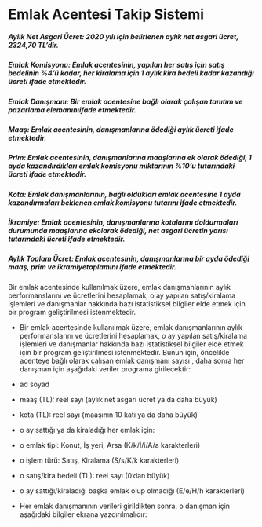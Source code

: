 # Emlak Acentesi Takip Sistemi

##### Aylık Net Asgari Ücret: 2020 yılı için belirlenen aylık net asgari ücret, 2324,70 TL’dir.
##### Emlak Komisyonu: Emlak acentesinin, yapılan her satış için satış bedelinin %4’ü kadar, her kiralama için 1 aylık kira bedeli kadar kazandığı ücreti ifade etmektedir.
##### Emlak Danışmanı: Bir emlak acentesine bağlı olarak çalışan tanıtım ve pazarlama elemanınıifade etmektedir.
##### Maaş: Emlak acentesinin, danışmanlarına ödediği aylık ücreti ifade etmektedir.
##### Prim: Emlak acentesinin, danışmanlarına maaşlarına ek olarak ödediği, 1 ayda kazandırdıkları emlak komisyonu miktarının %10’u tutarındaki ücreti ifade etmektedir.
##### Kota: Emlak danışmanlarının, bağlı oldukları emlak acentesine 1 ayda kazandırmaları beklenen emlak komisyonu tutarını ifade etmektedir.
##### İkramiye: Emlak acentesinin, danışmanlarına kotalarını doldurmaları durumunda maaşlarına ekolarak ödediği, net asgari ücretin yarısı tutarındaki ücreti ifade etmektedir.
##### Aylık Toplam Ücret: Emlak acentesinin, danışmanlarına bir ayda ödediği maaş, prim ve ikramiyetoplamını ifade etmektedir.

Bir emlak acentesinde kullanılmak üzere, emlak danışmanlarının aylık performanslarını ve ücretlerini hesaplamak, o ay yapılan satış/kiralama işlemleri ve danışmanlar hakkında bazı istatistiksel bilgiler elde etmek için bir program geliştirilmesi istenmektedir.

- Bir emlak acentesinde kullanılmak üzere, emlak danışmanlarının aylık performanslarını ve ücretlerini hesaplamak, o ay yapılan satış/kiralama işlemleri ve danışmanlar hakkında bazı istatistiksel bilgiler elde etmek için bir program geliştirilmesi istenmektedir. Bunun için, öncelikle acenteye bağlı olarak çalışan emlak danışmanı sayısı , daha sonra her danışman için aşağıdaki veriler programa girilecektir:
- ad soyad
- maaş (TL): reel sayı (aylık net asgari ücret ya da daha büyük)
- kota (TL): reel sayı (maaşının 10 katı ya da daha büyük)
- o ay sattığı ya da kiraladığı her emlak için:
- o emlak tipi: Konut, İş yeri, Arsa (K/k/İ/i/A/a karakterleri)
- o işlem türü: Satış, Kiralama (S/s/K/k karakterleri)
- o satış/kira bedeli (TL): reel sayı (0’dan büyük)
- o ay sattığı/kiraladığı başka emlak olup olmadığı (E/e/H/h karakterleri)

- Her emlak danışmanının verileri girildikten sonra, o danışman için aşağıdaki bilgiler ekrana
yazdırılmalıdır:
